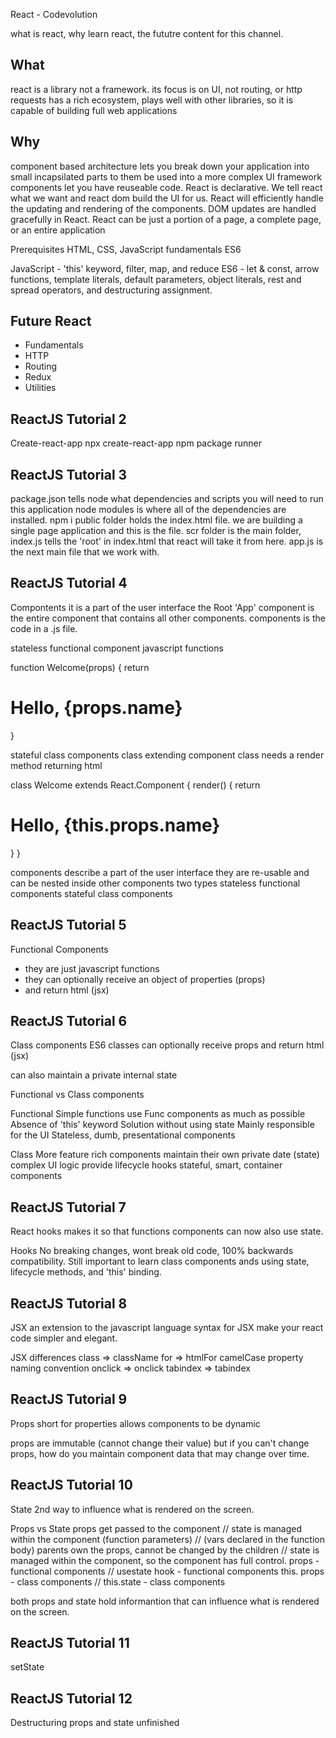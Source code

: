 React - Codevolution

what is react, why learn react, the fututre content for this channel.

## What
react is a library not a framework.
its focus is on UI, not routing, or http requests
has a rich ecosystem, plays well with other libraries, so it is capable of building full web applications

## Why
component based architecture
lets you break down your application into small incapsilated parts to them be used into a more complex UI framework
components let you have reuseable code. 
React is declarative. We tell react what we want and react dom build the UI for us.
React will efficiently handle the updating and rendering of the components.
DOM updates are handled gracefully in React.
React can be just a portion of a page, a complete page, or an entire application

Prerequisites
HTML, CSS, JavaScript fundamentals
ES6

JavaScript - 'this' keyword, filter, map, and reduce
ES6 - let & const, arrow functions, template literals, default parameters, object literals, rest and spread operators, and destructuring assignment.

## Future React
- Fundamentals
- HTTP
- Routing
- Redux
- Utilities

## ReactJS Tutorial 2
Create-react-app
npx create-react-app <project-name>
npm package runner

## ReactJS Tutorial 3
package.json tells node what dependencies and scripts you will need to run this application
node modules is where all of the dependencies are installed. npm i
public folder holds the index.html file. we are building a single page application and this is the file.
scr folder is the main folder, index.js tells the 'root' in index.html that react will take it from here.
app.js is the next main file that we work with.

## ReactJS Tutorial 4
Compontents
it is a part of the user interface
the Root 'App' component is the entire component that contains all other components.
components is the code in a .js file.

stateless functional component 
javascript functions

function Welcome(props) {
    return <h1>Hello, {props.name}</h1>
}

stateful class components
class extending component class
needs a render method returning html

class Welcome extends React.Component {
    render() {
        return <h1>Hello, {this.props.name}</h1>
    }
}

components describe a part of the user interface
they are re-usable and can be nested inside other components
two types
stateless functional components
stateful class components

## ReactJS Tutorial 5
Functional Components
- they are just javascript functions
- they can optionally receive an object of properties (props)
- and return html (jsx)

## ReactJS Tutorial 6
Class components
ES6 classes
can optionally receive props
and return html (jsx)

can also maintain a private internal state

Functional vs Class components

Functional
Simple functions
use Func components as much as possible
Absence of 'this' keyword
Solution without using state
Mainly responsible for the UI
Stateless, dumb, presentational components <!-- until hooks came around -->

Class
More feature rich components
maintain their own private date (state)
complex UI logic
provide lifecycle hooks
stateful, smart, container components

## ReactJS Tutorial 7
React hooks
makes it so that functions components can now also use state.

Hooks
No breaking changes, wont break old code, 100% backwards compatibility.
Still important to learn class components ands using state, lifecycle methods, and 'this' binding.

## ReactJS Tutorial 8
JSX
an extension to the javascript language syntax for
JSX make your react code simpler and elegant.

JSX differences
class => className
for => htmlFor
camelCase property naming convention
onclick => onclick
tabindex => tabindex

## ReactJS Tutorial 9
Props
short for properties
allows components to be dynamic

props are immutable (cannot change their value)
but if you can't change props, how do you maintain component data that may change over time.
## ReactJS Tutorial 10
State
2nd way to influence what is rendered on the screen.

Props vs State
props get passed to the component // state is managed within the component
(function parameters) // (vars declared in the function body)
parents own the props, cannot be changed by the children // state is managed within the component, so the component has full control.
props - functional components // usestate hook - functional components
this. props - class components // this.state - class components

both props and state hold informantion that can influence what is rendered on the screen.

## ReactJS Tutorial 11
setState

## ReactJS Tutorial 12
Destructuring props and state
unfinished
